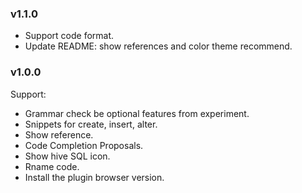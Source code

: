 ### v1.1.0

- Support code format.
- Update README: show references and color theme recommend.

### v1.0.0

Support:

- Grammar check be optional features from experiment.
- Snippets for create, insert, alter.
- Show reference.
- Code Completion Proposals.
- Show hive SQL icon.
- Rname code.
- Install the plugin browser version.
